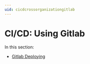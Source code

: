 ```yaml
---
uid: cicdcrossorganizationgitlab
---
```


# CI/CD: Using Gitlab

In this section:

- [Gitlab Deploying](xref:Deploying_Automation_scripts_from_a_GitLab_repository)
